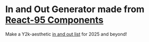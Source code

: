 # In and Out Generator made from [React-95 Components](https://storybook.react95.io/?path=/story/docs-welcome-to-react95)

Make a Y2k-aesthetic [in and out list](https://in-and-out-generator.vercel.app/) for 2025 and beyond!

